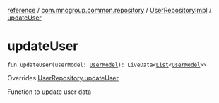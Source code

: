 [reference](../../index.md) / [com.mncgroup.common.repository](../index.md) / [UserRepositoryImpl](index.md) / [updateUser](./update-user.md)

# updateUser

`fun updateUser(userModel: `[`UserModel`](../../com.mncgroup.common.model/-user-model/index.md)`): LiveData<`[`List`](https://kotlinlang.org/api/latest/jvm/stdlib/kotlin.collections/-list/index.html)`<`[`UserModel`](../../com.mncgroup.common.model/-user-model/index.md)`>>`

Overrides [UserRepository.updateUser](../-user-repository/update-user.md)

Function to update user data

